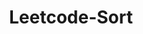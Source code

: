 ---
layout: posts_by_category
categories: Leetcode-Sort
title: Leetcode-Sort
permalink: /category/Leetcode-Sort
---